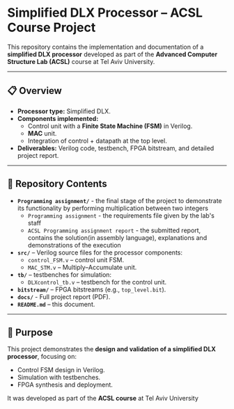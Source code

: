 # Simplified DLX Processor – ACSL Course Project

This repository contains the implementation and documentation of a **simplified DLX processor** developed as part of the **Advanced Computer Structure Lab (ACSL)** course at Tel Aviv University.

---

## 📋 Overview
- **Processor type:** Simplified DLX.  
- **Components implemented:**  
  - Control unit with a **Finite State Machine (FSM)** in Verilog.  
  - **MAC** unit.  
  - Integration of control + datapath at the top level.  
- **Deliverables:** Verilog code, testbench, FPGA bitstream, and detailed project report.

---

## 📂 Repository Contents
- **`Programming assignment/`** - the final stage of the project to demonstrate its functionality by performing multiplication between two integers
  - `Programming assignment` - the requirements file given by the lab's staff
  - `ACSL Programming assignment report` - the submitted report, contains the solution(in assembly language), explanations and demonstrations of the execution 
- **`src/`** – Verilog source files for the processor components:
  - `control_FSM.v` – control unit FSM.
  - `MAC_STM.v` – Multiply–Accumulate unit.
- **`tb/`** – testbenches for simulation:
  - `DLXcontrol_tb.v` – testbench for the control unit.
- **`bitstream/`** – FPGA bitstreams (e.g., `top_level.bit`).
- **`docs/`** - Full project report (PDF).
- **`README.md`** – this document.
---

## 🎯 Purpose
This project demonstrates the **design and validation of a simplified DLX processor**, focusing on:
- Control FSM design in Verilog.   
- Simulation with testbenches.  
- FPGA synthesis and deployment.

It was developed as part of the **ACSL course** at Tel Aviv University
